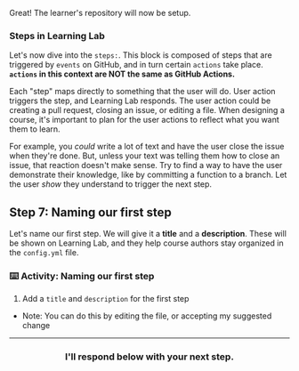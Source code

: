 Great! The learner's repository will now be setup.

### Steps in Learning Lab
Let's now dive into the `steps:`. This block is composed of steps that are triggered by `events` on GitHub, and in turn certain `actions` take place. **`actions` in this context are NOT the same as GitHub Actions.**

Each "step" maps directly to something that the user will do. User action triggers the step, and Learning Lab responds. The user action could be creating a pull request, closing an issue, or editing a file. When designing a course, it's important to plan for the user actions to reflect what you want them to learn.

For example, you _could_ write a lot of text and have the user close the issue when they're done. But, unless your text was telling them how to close an issue, that reaction doesn't make sense. Try to find a way to have the user demonstrate their knowledge, like by committing a function to a branch. Let the user _show_ they understand to trigger the next step.

## Step 7: Naming our first step

Let's name our first step. We will give it a **title** and a **description**. These will be shown on Learning Lab, and they help course authors stay organized in the `config.yml` file.

### :keyboard: Activity: Naming our first step

1. Add a `title` and `description` for the first step
  - Note: You can do this by editing the file, or accepting my suggested change

<hr>
<h3 align="center">I'll respond below with your next step.</h3>
